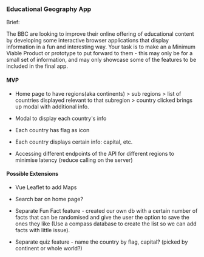 ### Educational Geography App

Brief:

The BBC are looking to improve their online offering of educational content by developing some interactive browser applications that display information in a fun and interesting way. Your task is to make an a Minimum Viable Product or prototype to put forward to them - this may only be for a small set of information, and may only showcase some of the features to be included in the final app.



#### MVP

* Home page to have regions(aka continents) > sub regions > list of countries displayed relevant to that subregion > country clicked brings up modal with additional info.

* Modal to display each country's info

* Each country has flag as icon

* Each country displays certain info: capital, etc.

* Accessing different endpoints of the API for different regions to minimise latency (reduce calling on the server)



#### Possible Extensions

* Vue Leaflet to add Maps

* Search bar on home page?

* Separate Fun Fact feature - created our own db with a certain number of facts that can be randomised and give the user the option to save the ones they like (Use a compass database to create the list so we can add facts with little issue).

* Separate quiz feature - name the country by flag, capital? (picked by continent or whole world?)
